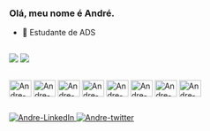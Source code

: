 ### Olá, meu nome é André.


- 📗 Estudante de ADS

##

<div>
  <img src="https://github-readme-stats.vercel.app/api?username=AndreMarcassi&show_icons=true&theme=midnight-purple">
  <img src="https://github-readme-stats.vercel.app/api/top-langs/?username=AndreMarcassi&layout=donut&theme=midnight-purple" />
</div>

##

<div style="display: inline_block">
  <img align="center" alt="Andre-C++" height="30" width="40" src="https://cdn.jsdelivr.net/gh/devicons/devicon@latest/icons/cplusplus/cplusplus-original.svg">
  <img align="center" alt="Andre-HTML" height="30" width="40" src="https://cdn.jsdelivr.net/gh/devicons/devicon@latest/icons/html5/html5-original.svg">
  <img align="center" alt="Andre-CSS" height="30" width="40" src="https://cdn.jsdelivr.net/gh/devicons/devicon@latest/icons/css3/css3-original.svg">
  <img align="center" alt="Andre-JS" height="30" width="40" src="https://cdn.jsdelivr.net/gh/devicons/devicon@latest/icons/javascript/javascript-original.svg">
  <img align="center" alt="Andre-JAVA" height="30" width="40" src="https://cdn.jsdelivr.net/gh/devicons/devicon@latest/icons/java/java-original.svg">
  <img align="center" alt="Andre-PHP" height="30" width="40" src="https://cdn.jsdelivr.net/gh/devicons/devicon@latest/icons/php/php-original.svg"> 
  <img align="center" alt="Andre-C#" height="30" width="40" src="https://cdn.jsdelivr.net/gh/devicons/devicon@latest/icons/csharp/csharp-original.svg">
  <img align="center" alt="Andre-REACT" height="30" width="40" src="https://cdn.jsdelivr.net/gh/devicons/devicon@latest/icons/react/react-original.svg"> 
</div>

##

<div>
  <a href="https://www.linkedin.com/in/andré-marcassi-7ab6002b6/"><img alt="Andre-LinkedIn" src="https://img.shields.io/badge/LinkedIn-0077B5?style=for-the-badge&logo=linkedin&logoColor=white">
  <a href="https://twitter.com/andreMS_oficial"><img alt="Andre-twitter" src="https://img.shields.io/badge/Twitter-1DA1F2?style=for-the-badge&logo=twitter&logoColor=white">

  <!--
  <a href=""><img alt="Andre-twitch" src="https://img.shields.io/badge/Twitch-9146FF?style=for-the-badge&logo=twitch&logoColor=white">
  <a href=""><img alt="Andre-youtube" src="https://img.shields.io/badge/YouTube-FF0000?style=for-the-badge&logo=youtube&logoColor=white">
  <a href=""><img alt="Andre-instagram" src="https://img.shields.io/badge/Instagram-E4405F?style=for-the-badge&logo=instagram&logoColor=white">
  <a href=""><img alt="Andre-tiktok" src="https://img.shields.io/badge/TikTok-000000?style=for-the-badge&logo=tiktok&logoColor=white">
  -->
  
</div>
